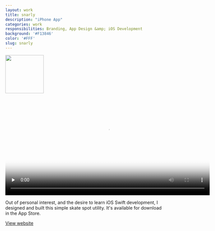```yaml
---
layout: work
title: snarly
description: "iPhone App"
categories: work
responsibilities: Branding, App Design &amp; iOS Development
background: '#F13846'
color: '#FFF'
slug: snarly
---
```


<div class="IntroImg">
  <img src="{{ site.root }}/work/snarly/logo.png" style="width: 120px" />
</div>

<div class="video_container iphone">
  <video id="snarly" title="snarly"
    preload="none" width="640" height="320" poster="{{ site.root }}/work/snarly/snarlypreview3.png" data-setup="{}">
    <source src="{{ site.root }}/work/snarly/snarlypreview3.mp4" type='video/mp4'>
  </video>
</div>

Out of personal interest, and the desire to learn iOS Swift development, I designed and built this simple skate spot utility. It's available for download in the App Store.

<a href="http://getsnarly.com" class="button" rel="external">View website</a>

